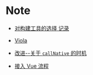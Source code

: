 # Note

- [对构建工具的选择 记录](./viola/about-viola.md)

- [Viola](./viola/about-viola.md)

- [改进--关于 `callNative` 的时机](./viola/关于callNative时机.md)

- [接入 Vue 流程](./vue/to-access-Vue.md)